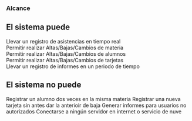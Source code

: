 ### Alcance


## El sistema puede                      
Llevar un registro de asistencias en tiempo real      
Permitir realizar Altas/Bajas/Cambios de materia      
Permitir realizar Altas/Bajas/Cambios de alumnos      
Permitir realizar Altas/Bajas/Cambios de tarjetas     
Llevar un registro de informes en un periodo de tiempo

## El sistema no puede
Registrar un alumno dos veces en la misma materia
Registrar una nueva tarjeta sin antes dar la anterioir de baja
Generar informes para usuarios no autorizados
Conectarse a ningún servidor en internet o servicio de nuve
